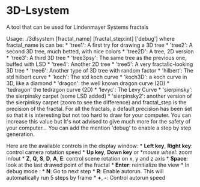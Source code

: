 3D-Lsystem
==========

A tool that can be used for Lindenmayer Systems fractals

Usage: ./3dlsystem [fractal_name] [fractal_step:int] ['debug']
	where fractal_name is can be:
		* 'tree1': A first try for drawing a 3D tree
		* 'tree2': A second 3D tree, much betted, with nice colors
		* 'tree2D': A tree, 2D version
		* 'tree3': A third 3D tree
		* 'tree3psy': The same tree as the previous one, buffed with LSD
		* 'tree4': Another 2D tree
		* 'tree5': A very fractalic-looking 3D tree
		* 'tree6': Another type of 3D tree with random factor
		* 'hilbert': The std hilbert curve
		* 'koch': The std koch curve
		* 'koch3D': a koch curve in 3D, like a diamond
		* 'dragon': the well known dragon curve (2D)
		* 'tedragon' the tedragon curve (2D)
		* 'levyc': The Levy Curve
		* 'sierpinsky': the sierpinsky carpet (some LSD added)
		* 'sierpinsky2': another version of the sierpinksy carpet (zoom to see the difference)
	and fractal_step is the precision of the fractal.
		For all the fractals, a default precision has been set so that it is interesting but not too hard to draw for your computer. You can increase this value but It's not advised to give much more for the safety of your computer...
	You can add the mention 'debug' to enable a step by step generation.

Here are the available controls in the display window:
	* **Left key**, **Right key**: control camera rotation speed
	* **Up key**, **Down key** or **mouse wheel*: zoom in/out
	* **Z**, **Q**, **S**, **D**, **A**, **E**: control scene rotation on x, y and z axis
	* **Space**: look at the last drawed point of the fractal
	* **Enter**: reinitialize the view
	* In debug mode :
		* **N**: Go to next step
		* **R**: Enable autorun. This will automatically run 5 steps by frame
		* **+**, **-**: Control autorun speed
